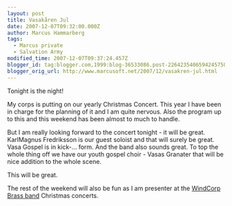 ```yaml
---
layout: post
title: Vasakåren Jul
date: 2007-12-07T09:32:00.000Z
author: Marcus Hammarberg
tags:
  - Marcus private
  - Salvation Army
modified_time: 2007-12-07T09:37:24.457Z
blogger_id: tag:blogger.com,1999:blog-36533086.post-2264235406594245758
blogger_orig_url: http://www.marcusoft.net/2007/12/vasakren-jul.html
---
```


Tonight is the night!

My corps is putting on our yearly Christmas Concert. This year I have
been in charge for the planning of it and I am quite nervous. Also the
program up to this and this weekend has been almost to much to handle.

But I am really looking forward to the concert tonight - it will be
great. KarlMagnus Fredriksson is
our guest soloist and that will surely be great. Vasa Gospel is
in kick-... form. And the band also sounds great. To top the whole thing
off we have our youth gospel choir - Vasas Granater that will be nice addition
to the whole scene.

This will be great.

The rest of the weekend will also be fun as I am presenter at the [WindCorp Brass
band](http://www.windcorpbrassband.se/) Christmas concerts.
